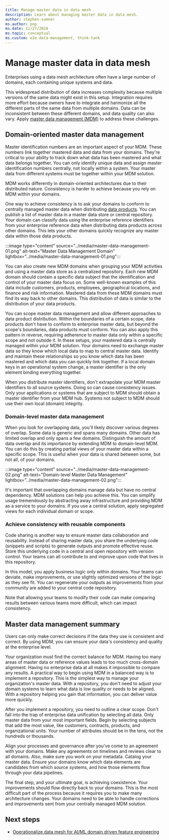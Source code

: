 ```yaml
---
title: Manage master data in data mesh
description: Learn about managing master data in data mesh.
author: stephen-sumner
ms.author: pnp
ms.date: 11/27/2024
ms.topic: conceptual
ms.custom: e2e-data-management, think-tank
---
```


# Manage master data in data mesh

Enterprises using a data mesh architecture often have a large number of domains, each containing unique systems and data. 

This widespread distribution of data increases complexity because multiple versions of the same data might exist in this setup. Integration requires more effort because owners have to integrate and harmonize all the different parts of the same data from multiple domains. Data can be inconsistent between these different domains, and data quality can also vary. Apply [master data management (MDM)](../../data-management/govern-master-data.md) to address these challenges.

## Domain-oriented master data management

Master identification numbers are an important aspect of your MDM. These numbers link together mastered data and data from your domains. They're critical to your ability to track down what data has been mastered and what data belongs together. You can only identify unique data and assign master identification numbers centrally, not locally within a system. Your master data from different systems must be together within your MDM solution.

MDM works differently in domain-oriented architectures due to their distributed nature. Consistency is harder to achieve because you rely on MDM within your domains.

One way to achieve consistency is to ask your domains to conform to centrally managed master data when distributing [data products](../../data-management/architectures/data-landing-zone-data-products.md). You can publish a list of master data in a master data store or central repository. Your domain can classify data using the enterprise reference identifiers from your enterprise reference data when distributing data products across other domains. This lets your other domains quickly recognize any master data within those data products.

:::image type="content" source="../media/master-data-management-01.png" alt-text="Master Data Management Domain" lightbox="../media/master-data-management-01.png":::

You can also create new MDM domains when grouping your MDM activities and using a master data store as a centralized repository. Each new MDM domain should contain a specific data subject that the identification and control of your master data focus on. Some well-known examples of this data include customers, products, employees, geographical locations, and finance and risk information. Mastered data from these MDM domains must find its way back to other domains. This distribution of data is similar to the distribution of your data products.

You can scope master data management and allow different approaches to data product distribution. Within the boundaries of a certain scope, data products don't have to conform to enterprise master data, but beyond the scope's boundaries, data products must conform. You can also apply this pattern in reverse, requiring adherence to master data only within a specific scope and not outside it. In these setups, your mastered data is centrally managed within your MDM solution. Your domains need to exchange master data so they know which local data to map to central master data. Identify and maintain these relationships so you know which data has been mastered and which data you can quickly link together. If a local domain keys in an operational system change, a master identifier is the only element binding everything together.

When you distribute master identifiers, don't extrapolate your MDM master identifiers to all source systems. Doing so can cause consistency issues. Only your applications or systems that are subject to MDM should obtain a master identifier from your MDM hub. Systems not subject to MDM should use their own local (domain) integrity.

### Domain-level master data management

When you look for overlapping data, you'll likely discover various degrees of overlap. Some data is generic and spans many domains. Other data has limited overlap and only spans a few domains. Distinguish the amount of data overlap and its importance by extending MDM to domain-level MDM. You can do this by creating partial views of your master data within a specific scope. This is useful when your data is shared between some, but not all, of your domains.

:::image type="content" source="../media/master-data-management-02.png" alt-text="Domain-level Master Data Management" lightbox="../media/master-data-management-02.png":::

It's important that overlapping domains manage data but have no central dependency. MDM solutions can help you achieve this. You can simplify usage tremendously by abstracting away infrastructure and providing MDM as a service to your domains. If you use a central solution, apply segregated views for each individual domain or scope.

### Achieve consistency with reusable components

Code sharing is another way to ensure master data collaboration and reusability. Instead of sharing master data, you share the underlying code (snippets and scripts) to generate outputs and promote effective reuse. Store this underlying code in a central and open repository with version control. Your teams can all contribute to and improve upon code that lives in this repository.

In this model, you apply business logic only within domains. Your teams can deviate, make improvements, or use slightly optimized versions of the logic as they see fit. You can regenerate your outputs as improvements from your community are added to your central code repository.

Note that allowing your teams to modify their code can make comparing results between various teams more difficult, which can impact consistency.

## Master data management summary

Users can only make correct decisions if the data they use is consistent and correct. By using MDM, you can ensure your data's consistency and quality at the enterprise level.

Your organization must find the correct balance for MDM. Having too many areas of master data or reference values leads to too much cross-domain alignment. Having no enterprise data at all makes it impossible to compare any results. A practical way to begin using MDM in a balanced way is to implement a repository. This is the simplest way to manage your organization's master data. With a repository, you don't need to adjust your domain systems to learn what data is low quality or needs to be aligned. With a repository helping you gain that information, you can deliver value more quickly.

After you implement a repository, you need to outline a clear scope. Don't fall into the trap of enterprise data unification by selecting all data. Only master data from your most important fields. Begin by selecting subjects that add the most value, like customers, contracts, products, and organizational units. Your number of attributes should be in the tens, not the hundreds or thousands.

Align your processes and governance after you've come to an agreement with your domains. Make any agreements on timelines and reviews clear to all domains. Also, make sure you work on your metadata. Catalog your master data. Ensure your domains know which data elements are candidates from which source systems, and how those elements flow through your data pipelines.

The final step, and your ultimate goal, is achieving coexistence. Your improvements should flow directly back to your domains. This is the most difficult part of the process because it requires you to make many architecture changes. Your domains need to be able to handle corrections and improvements sent from your centrally managed MDM solution.

## Next steps

- [Operationalize data mesh for AI/ML domain driven feature engineering](operationalize-data-mesh-for-ai-ml.md)